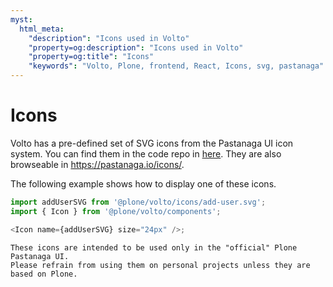 ```yaml
---
myst:
  html_meta:
    "description": "Icons used in Volto"
    "property=og:description": "Icons used in Volto"
    "property=og:title": "Icons"
    "keywords": "Volto, Plone, frontend, React, Icons, svg, pastanaga"
---
```


# Icons

Volto has a pre-defined set of SVG icons from the Pastanaga UI icon system. You can find them in the code repo in [here](https://github.com/plone/volto/tree/master/src/icons). They are also browseable in https://pastanaga.io/icons/.

The following example shows how to display one of these icons.

```js
import addUserSVG from '@plone/volto/icons/add-user.svg';
import { Icon } from '@plone/volto/components';

<Icon name={addUserSVG} size="24px" />;
```

```{note}
These icons are intended to be used only in the "official" Plone Pastanaga UI.
Please refrain from using them on personal projects unless they are based on Plone.
```
